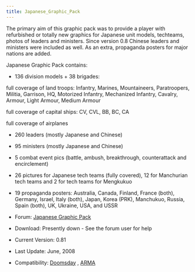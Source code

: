```yaml
---
title: Japanese_Graphic_Pack
---
```

 The primary aim of this graphic pack was to provide a player with refurbished or totally new graphics for Japanese unit models, techteams, photos of leaders and ministers. Since version 0.8 Chinese leaders and ministers were included as well. As an extra, propaganda posters for major nations are added.

Japanese Graphic Pack contains:

*   136 division models + 38 brigades:

full coverage of land troops: Infantry, Marines, Mountaineers, Paratroopers, Militia, Garrison, HQ, Motorized Infantry, Mechanized Infantry, Cavalry, Armour, Light Armour, Medium Armour

full coverage of capital ships: CV, CVL, BB, BC, CA

full coverage of airplanes

*   260 leaders (mostly Japanese and Chinese)

*   95 ministers (mostly Japanese and Chinese)

*   5 combat event pics (battle, ambush, breakthrough, counterattack and encirclement)

*   26 pictures for Japanese tech teams (fully covered), 12 for Manchurian tech teams and 2 for tech teams for Mengkukuo

*   19 propaganda posters: Australia, Canada, Finland, France (both), Germany, Israel, Italy (both), Japan, Korea (PRK), Manchukuo, Russia, Spain (both), UK, Ukraine, USA, and USSR

  

*   Forum: [Japanese Graphic Pack](http://forum.paradoxplaza.com/forum/showthread.php?t=319767)
*   Download: Presently down - See the forum user for help
*   Current Version: 0.81
*   Last Update: June, 2008
*   Compatibility: [Doomsday](/wiki/Doomsday "Doomsday") , [ARMA](/wiki/ARMA "ARMA")